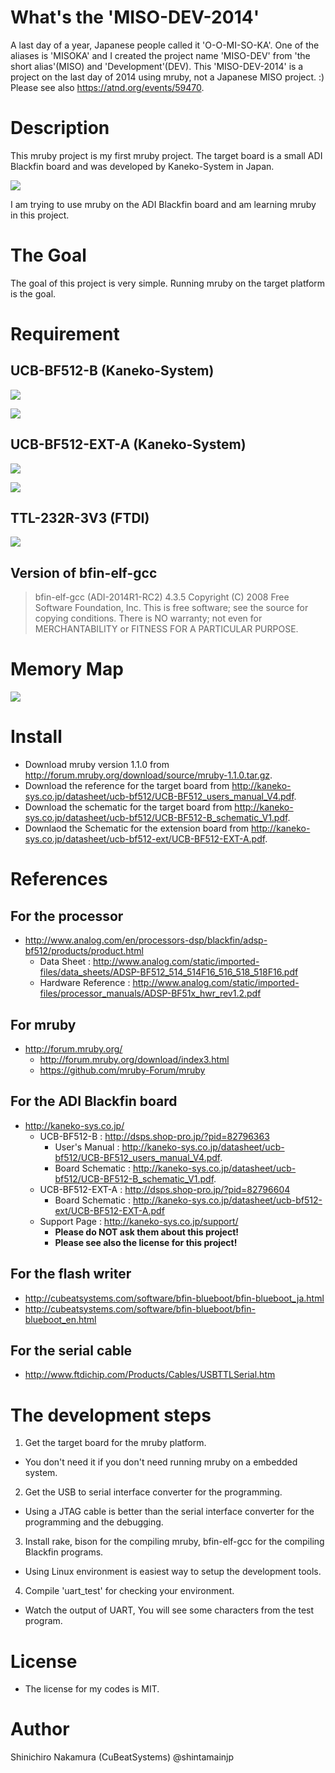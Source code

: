 # What's the 'MISO-DEV-2014'

A last day of a year, Japanese people called it 'O-O-MI-SO-KA'.
One of the aliases is 'MISOKA' and I created the project name 'MISO-DEV' from 'the short alias'(MISO) and 'Development'(DEV).
This 'MISO-DEV-2014' is a project on the last day of 2014 using mruby, not a Japanese MISO project. :)
Please see also <https://atnd.org/events/59470>.

# Description

This mruby project is my first mruby project.
The target board is a small ADI Blackfin board and was developed by Kaneko-System in Japan.

![](doc/images/UCB-BF512-COMPLETE-KIT.jpg)

I am trying to use mruby on the ADI Blackfin board and am learning mruby in this project.

# The Goal

The goal of this project is very simple.
Running mruby on the target platform is the goal.

# Requirement

## UCB-BF512-B (Kaneko-System)

![](doc/images/UCB-BF512-B-COMPONENT.jpg)

![](doc/images/UCB-BF512-B-SOLDER.jpg)

## UCB-BF512-EXT-A (Kaneko-System)

![](doc/images/UCB-BF512-EXT-A-COMPONENT.jpg)

![](doc/images/UCB-BF512-EXT-A-SOLDER.jpg)

## TTL-232R-3V3 (FTDI)

![](doc/images/TTL-232R-3V3.jpg)

## Version of bfin-elf-gcc

> bfin-elf-gcc (ADI-2014R1-RC2) 4.3.5
> Copyright (C) 2008 Free Software Foundation, Inc.
> This is free software; see the source for copying conditions.  There is NO
> warranty; not even for MERCHANTABILITY or FITNESS FOR A PARTICULAR PURPOSE.

# Memory Map

![](doc/images/bf512-memmap.png)

# Install

* Download mruby version 1.1.0 from <http://forum.mruby.org/download/source/mruby-1.1.0.tar.gz>.
* Download the reference for the target board from <http://kaneko-sys.co.jp/datasheet/ucb-bf512/UCB-BF512_users_manual_V4.pdf>.
* Download the schematic for the target board from <http://kaneko-sys.co.jp/datasheet/ucb-bf512/UCB-BF512-B_schematic_V1.pdf>.
* Downlaod the Schematic for the extension board from <http://kaneko-sys.co.jp/datasheet/ucb-bf512-ext/UCB-BF512-EXT-A.pdf>.

# References

## For the processor

* <http://www.analog.com/en/processors-dsp/blackfin/adsp-bf512/products/product.html>
  * Data Sheet : <http://www.analog.com/static/imported-files/data_sheets/ADSP-BF512_514_514F16_516_518_518F16.pdf>
  * Hardware Reference : <http://www.analog.com/static/imported-files/processor_manuals/ADSP-BF51x_hwr_rev1.2.pdf>

## For mruby

* <http://forum.mruby.org/>
  * <http://forum.mruby.org/download/index3.html>
  * <https://github.com/mruby-Forum/mruby>

## For the ADI Blackfin board

* <http://kaneko-sys.co.jp/>
  * UCB-BF512-B : <http://dsps.shop-pro.jp/?pid=82796363>
    * User's Manual : <http://kaneko-sys.co.jp/datasheet/ucb-bf512/UCB-BF512_users_manual_V4.pdf>.
    * Board Schematic : <http://kaneko-sys.co.jp/datasheet/ucb-bf512/UCB-BF512-B_schematic_V1.pdf>.
  * UCB-BF512-EXT-A : <http://dsps.shop-pro.jp/?pid=82796604>
    * Board Schematic : <http://kaneko-sys.co.jp/datasheet/ucb-bf512-ext/UCB-BF512-EXT-A.pdf>
  * Support Page : <http://kaneko-sys.co.jp/support/>
    * **Please do NOT ask them about this project!**
    * **Please see also the license for this project!**

## For the flash writer

* <http://cubeatsystems.com/software/bfin-blueboot/bfin-blueboot_ja.html>
* <http://cubeatsystems.com/software/bfin-blueboot/bfin-blueboot_en.html>

## For the serial cable

* <http://www.ftdichip.com/Products/Cables/USBTTLSerial.htm>

# The development steps

1. Get the target board for the mruby platform.
  * You don't need it if you don't need running mruby on a embedded system.
2. Get the USB to serial interface converter for the programming.
  * Using a JTAG cable is better than the serial interface converter for the programming and the debugging.
3. Install rake, bison for the compiling mruby, bfin-elf-gcc for the compiling Blackfin programs.
  * Using Linux environment is easiest way to setup the development tools.
4. Compile 'uart\_test' for checking your environment.
  * Watch the output of UART, You will see some characters from the test program.

# License

* The license for my codes is MIT.

# Author

Shinichiro Nakamura (CuBeatSystems) @shintamainjp

